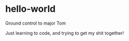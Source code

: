 # hello-world
Ground control to major Tom


Just learning to code, and trying to get my shit together!
